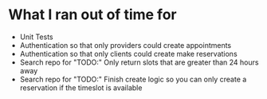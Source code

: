 # What I ran out of time for

- Unit Tests
- Authentication so that only providers could create appointments
- Authentication so that only clients could create make reservations
- Search repo for "TODO:" Only return slots that are greater than 24 hours away
- Search repo for "TODO:" Finish create logic so you can only create a reservation if the timeslot is available
